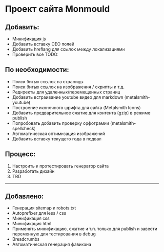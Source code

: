 # Проект сайта Monmould

## Добавить:
* Минификация js
* Добавить вставку СЕО полей
* Добавить hreflang для ссылок между локализациями
* Проверить все TODO:

## По необходимости:
* Поиск битых ссылок на страницы
* Поиск битых ссылок на изображения / скрипты и т.д.
* Редиректы для удаленных/перемещенных страниц
* Добавить встраивание youtube видео для markdown (metalsmith-youtube)
* Построение иконочного шрифта для сайта (Metalsmith Icons)
* Добавить предварительное сжатие для контента (gzip) в режиме publish
* Попробовать добавить проверку орфограмии (metalsmith-spellcheck)
* Автоматическая оптимизация изображений
* Добавить вставку текущего года в подвал

## Процесс:
1. Настроить и протестировать генератор сайта
2. Разработать дизайн
3. TBD

--------------------------------------------
## Добавлено:
* Генерация sitemap и robots.txt
* Autoprefixer для less / css
* Минификация css
* Минификация html
* Применять минификацию, сжатие и т.п. только для publish и завести переменную для тестирования в debug
* Breadcrumbs
* Автоматическая генерация фавикона